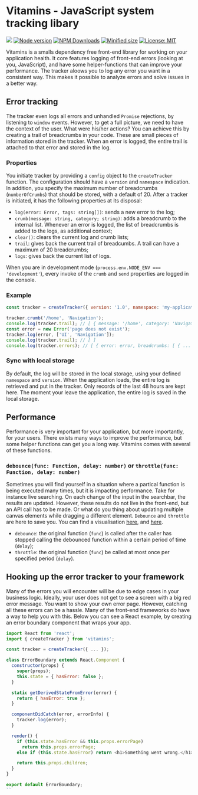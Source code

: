 # Vitamins - JavaScript system tracking libary

![](https://github.com/kevtiq/vitamins/workflows/test/badge.svg)
[![Node version](https://img.shields.io/npm/v/vitamins.svg?style=flat)](https://www.npmjs.com/package/vitamins)
[![NPM Downloads](https://img.shields.io/npm/dm/vitamins.svg?style=flat)](https://www.npmjs.com/package/vitamins)
[![Minified size](https://img.shields.io/bundlephobia/min/vitamins?label=minified)](https://www.npmjs.com/package/vitamins)
[![License: MIT](https://img.shields.io/badge/License-MIT-yellow.svg)](https://opensource.org/licenses/MIT)

Vitamins is a smalls dependency free front-end library for working on your application health. It core features logging of front-end errors (looking at you, JavaScript), and have some helper-functions that can improve your performance. The tracker aloows you to log any error you want in a consistent way. This makes it possible to analyze errors and solve issues in a better way.

## Error tracking

The tracker even logs all errors and unhandled `Promise` rejections, by listening to `window` events. However, to get a full picture, we need to have the context of the user. What were his/her actions? You can achieve this by creating a trail of breadcrumbs in your code. These are small pieces of information stored in the tracker. When an error is logged, the entire trail is attached to that error and stored in the log.

### Properties

You initiate tracker by providing a `config` object to the `createTracker` function. The configuration should have a `version` and `namespace` indication. In addition, you specify the maximum number of breadcrumbs (`numberOfCrumbs`) that should be stored, with a default of 20. After a tracker is initiated, it has the following properties at its disposal:

- `log(error: Error, tags: string[])`: sends a new error to the log;
- `crumb(message: string, category; string)`: adds a breadcrumb to the internal list. Whenever an error is logged, the list of breadcrumbs is added to the logs, as additional context;
- `clear()`: clears the current log and crumb lists;
- `trail`: gives back the current trail of breadcumbs. A trail can have a maximum of 20 breadcrumbs;
- `logs`: gives back the current list of logs.

When you are in development mode (`process.env.NODE_ENV === 'development'`), every invoke of the `crumb` and `send` properties are logged in the console.

### Example

```js
const tracker = createTracker({ version: '1.0', namespace: 'my-application' });

tracker.crumb('/home', 'Navigation');
console.log(tracker.trail); // [ { message: '/home', category: 'Navigation', timestamp: '...' } ]
const error = new Error('page does not exist');
tracker.log(error, ['UI', 'Navigation']);
console.log(tracker.trail); // [ ]
console.log(tracker.errors); // [ { error: error, breadcrumbs: [ { ... } ], ... } ]
```

### Sync with local storage

By default, the log will be stored in the local storage, using your defined `namespace` and `version`. When the application loads, the entire log is retrieved and put in the tracker. Only records of the last 48 hours are kept here. The moment your leave the application, the entire log is saved in the local storage.

## Performance

Performance is very important for your application, but more importantly, for your users. There exists many ways to improve the performance, but some helper functions can get you a long way. Vitamins comes with several of these functions.

### `debounce(func: Function, delay: number)` or `throttle(func: Function, delay: number)`

Sometimes you will find yourself in a situation where a partical function is being executed many times, but it is impacting performance. Take for instance live searching. On each change of the input in the searchbar, the results are updated. However, these results do not live in the front-end, but an API call has to be made. Or what do you thing about updating multiple canvas elements while dragging a different element. `Debounce` and `throttle` are here to save you. You can find a visualisation [here](http://demo.nimius.net/debounce_throttle/), and [here](https://css-tricks.com/debouncing-throttling-explained-examples/).

- `debounce`: the original function (`func`) is called after the caller has stopped calling the debounced function within a certain period of time (`delay`);
- `throttle`: the original function (`func`) be called at most once per specified period (`delay`).

## Hooking up the error tracker to your framework

Many of the errors you will encounter will be due to edge cases in your business logic. Ideally, your user does not get to see a screen with a big red error message. You want to show your own error page. However, catching all these errors can be a hassle. Many of the front-end frameworks do have a way to help you with this. Below you can see a React example, by creating an error boundary component that wraps your app.

```js
import React from 'react';
import { createTracker } from 'vitamins';

const tracker = createTracker({ ... });

class ErrorBoundary extends React.Component {
  constructor(props) {
    super(props);
    this.state = { hasError: false };
  }

  static getDerivedStateFromError(error) {
    return { hasError: true };
  }

  componentDidCatch(error, errorInfo) {
    tracker.log(error);
  }

  render() {
    if (this.state.hasError && this.props.errorPage)
      return this.props.errorPage;
    else if (this.state.hasError) return <h1>Something went wrong.</h1>;

    return this.props.children;
  }
}

export default ErrorBoundary;
``
```
